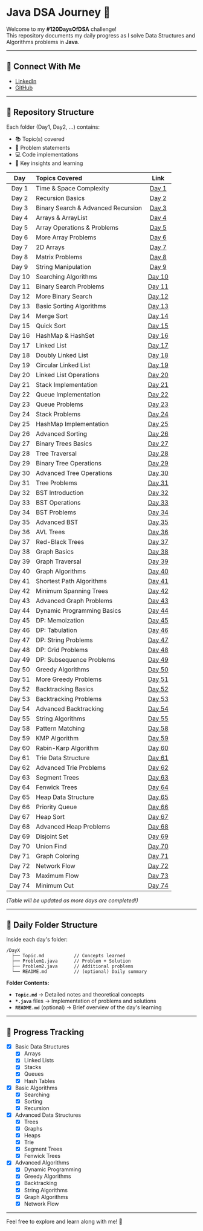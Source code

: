 # Java DSA Journey 🚀

Welcome to my **#120DaysOfDSA** challenge!  
This repository documents my daily progress as I solve Data Structures and Algorithms problems in **Java**.

---
## 🤝 Connect With Me
- [LinkedIn](https://www.linkedin.com/in/abhishek-kumar-singh-a12590231)
- [GitHub](https://github.com/Abhishekkrsingh2023)

---


## 📂 Repository Structure

Each folder (Day1, Day2, ...) contains:
- 📚 Topic(s) covered
- 🧠 Problem statements
- 💻 Code implementations
- 📝 Key insights and learning

| Day | Topics Covered | Link |
|:---:|:--------------|:----:|
| Day 1 | Time & Space Complexity | [Day 1](https://github.com/Abhishekkrsingh2023/Java_DSA_Journey/tree/main/Day1) |
| Day 2 | Recursion Basics | [Day 2](https://github.com/Abhishekkrsingh2023/Java_DSA_Journey/tree/main/Day2) |
| Day 3 | Binary Search & Advanced Recursion | [Day 3](https://github.com/Abhishekkrsingh2023/Java_DSA_Journey/tree/main/Day3) |
| Day 4 | Arrays & ArrayList | [Day 4](https://github.com/Abhishekkrsingh2023/Java_DSA_Journey/tree/main/Day4) |
| Day 5 | Array Operations & Problems | [Day 5](https://github.com/Abhishekkrsingh2023/Java_DSA_Journey/tree/main/Day5) |
| Day 6 | More Array Problems | [Day 6](https://github.com/Abhishekkrsingh2023/Java_DSA_Journey/tree/main/Day6) |
| Day 7 | 2D Arrays | [Day 7](https://github.com/Abhishekkrsingh2023/Java_DSA_Journey/tree/main/Day7) |
| Day 8 | Matrix Problems | [Day 8](https://github.com/Abhishekkrsingh2023/Java_DSA_Journey/tree/main/Day8) |
| Day 9 | String Manipulation | [Day 9](https://github.com/Abhishekkrsingh2023/Java_DSA_Journey/tree/main/Day9) |
| Day 10 | Searching Algorithms | [Day 10](https://github.com/Abhishekkrsingh2023/Java_DSA_Journey/tree/main/Day10) |
| Day 11 | Binary Search Problems | [Day 11](https://github.com/Abhishekkrsingh2023/Java_DSA_Journey/tree/main/Day11) |
| Day 12 | More Binary Search | [Day 12](https://github.com/Abhishekkrsingh2023/Java_DSA_Journey/tree/main/Day12) |
| Day 13 | Basic Sorting Algorithms | [Day 13](https://github.com/Abhishekkrsingh2023/Java_DSA_Journey/tree/main/Day13) |
| Day 14 | Merge Sort | [Day 14](https://github.com/Abhishekkrsingh2023/Java_DSA_Journey/tree/main/Day14) |
| Day 15 | Quick Sort | [Day 15](https://github.com/Abhishekkrsingh2023/Java_DSA_Journey/tree/main/Day15) |
| Day 16 | HashMap & HashSet | [Day 16](https://github.com/Abhishekkrsingh2023/Java_DSA_Journey/tree/main/Day16) |
| Day 17 | Linked List | [Day 17](https://github.com/Abhishekkrsingh2023/Java_DSA_Journey/tree/main/Day17) |
| Day 18 | Doubly Linked List | [Day 18](https://github.com/Abhishekkrsingh2023/Java_DSA_Journey/tree/main/Day18) |
| Day 19 | Circular Linked List | [Day 19](https://github.com/Abhishekkrsingh2023/Java_DSA_Journey/tree/main/Day19) |
| Day 20 | Linked List Operations | [Day 20](https://github.com/Abhishekkrsingh2023/Java_DSA_Journey/tree/main/Day20) |
| Day 21 | Stack Implementation | [Day 21](https://github.com/Abhishekkrsingh2023/Java_DSA_Journey/tree/main/Day21) |
| Day 22 | Queue Implementation | [Day 22](https://github.com/Abhishekkrsingh2023/Java_DSA_Journey/tree/main/Day22) |
| Day 23 | Queue Problems | [Day 23](https://github.com/Abhishekkrsingh2023/Java_DSA_Journey/tree/main/Day23) |
| Day 24 | Stack Problems | [Day 24](https://github.com/Abhishekkrsingh2023/Java_DSA_Journey/tree/main/Day24) |
| Day 25 | HashMap Implementation | [Day 25](https://github.com/Abhishekkrsingh2023/Java_DSA_Journey/tree/main/Day25) |
| Day 26 | Advanced Sorting | [Day 26](https://github.com/Abhishekkrsingh2023/Java_DSA_Journey/tree/main/Day26) |
| Day 27 | Binary Trees Basics | [Day 27](https://github.com/Abhishekkrsingh2023/Java_DSA_Journey/tree/main/Day27) |
| Day 28 | Tree Traversal | [Day 28](https://github.com/Abhishekkrsingh2023/Java_DSA_Journey/tree/main/Day28) |
| Day 29 | Binary Tree Operations | [Day 29](https://github.com/Abhishekkrsingh2023/Java_DSA_Journey/tree/main/Day29) |
| Day 30 | Advanced Tree Operations | [Day 30](https://github.com/Abhishekkrsingh2023/Java_DSA_Journey/tree/main/Day30) |
| Day 31 | Tree Problems | [Day 31](https://github.com/Abhishekkrsingh2023/Java_DSA_Journey/tree/main/Day31) |
| Day 32 | BST Introduction | [Day 32](https://github.com/Abhishekkrsingh2023/Java_DSA_Journey/tree/main/Day32) |
| Day 33 | BST Operations | [Day 33](https://github.com/Abhishekkrsingh2023/Java_DSA_Journey/tree/main/Day33) |
| Day 34 | BST Problems | [Day 34](https://github.com/Abhishekkrsingh2023/Java_DSA_Journey/tree/main/Day34) |
| Day 35 | Advanced BST | [Day 35](https://github.com/Abhishekkrsingh2023/Java_DSA_Journey/tree/main/Day35) |
| Day 36 | AVL Trees | [Day 36](https://github.com/Abhishekkrsingh2023/Java_DSA_Journey/tree/main/Day36) |
| Day 37 | Red-Black Trees | [Day 37](https://github.com/Abhishekkrsingh2023/Java_DSA_Journey/tree/main/Day37) |
| Day 38 | Graph Basics | [Day 38](https://github.com/Abhishekkrsingh2023/Java_DSA_Journey/tree/main/Day38) |
| Day 39 | Graph Traversal | [Day 39](https://github.com/Abhishekkrsingh2023/Java_DSA_Journey/tree/main/Day39) |
| Day 40 | Graph Algorithms | [Day 40](https://github.com/Abhishekkrsingh2023/Java_DSA_Journey/tree/main/Day40) |
| Day 41 | Shortest Path Algorithms | [Day 41](https://github.com/Abhishekkrsingh2023/Java_DSA_Journey/tree/main/Day41) |
| Day 42 | Minimum Spanning Trees | [Day 42](https://github.com/Abhishekkrsingh2023/Java_DSA_Journey/tree/main/Day42) |
| Day 43 | Advanced Graph Problems | [Day 43](https://github.com/Abhishekkrsingh2023/Java_DSA_Journey/tree/main/Day43) |
| Day 44 | Dynamic Programming Basics | [Day 44](https://github.com/Abhishekkrsingh2023/Java_DSA_Journey/tree/main/Day44) |
| Day 45 | DP: Memoization | [Day 45](https://github.com/Abhishekkrsingh2023/Java_DSA_Journey/tree/main/Day45) |
| Day 46 | DP: Tabulation | [Day 46](https://github.com/Abhishekkrsingh2023/Java_DSA_Journey/tree/main/Day46) |
| Day 47 | DP: String Problems | [Day 47](https://github.com/Abhishekkrsingh2023/Java_DSA_Journey/tree/main/Day47) |
| Day 48 | DP: Grid Problems | [Day 48](https://github.com/Abhishekkrsingh2023/Java_DSA_Journey/tree/main/Day48) |
| Day 49 | DP: Subsequence Problems | [Day 49](https://github.com/Abhishekkrsingh2023/Java_DSA_Journey/tree/main/Day49) |
| Day 50 | Greedy Algorithms | [Day 50](https://github.com/Abhishekkrsingh2023/Java_DSA_Journey/tree/main/Day50) |
| Day 51 | More Greedy Problems | [Day 51](https://github.com/Abhishekkrsingh2023/Java_DSA_Journey/tree/main/Day51) |
| Day 52 | Backtracking Basics | [Day 52](https://github.com/Abhishekkrsingh2023/Java_DSA_Journey/tree/main/Day52) |
| Day 53 | Backtracking Problems | [Day 53](https://github.com/Abhishekkrsingh2023/Java_DSA_Journey/tree/main/Day53) |
| Day 54 | Advanced Backtracking | [Day 54](https://github.com/Abhishekkrsingh2023/Java_DSA_Journey/tree/main/Day54) |
| Day 55 | String Algorithms | [Day 55](https://github.com/Abhishekkrsingh2023/Java_DSA_Journey/tree/main/Day55) |
| Day 58 | Pattern Matching | [Day 58](https://github.com/Abhishekkrsingh2023/Java_DSA_Journey/tree/main/Day58) |
| Day 59 | KMP Algorithm | [Day 59](https://github.com/Abhishekkrsingh2023/Java_DSA_Journey/tree/main/Day59) |
| Day 60 | Rabin-Karp Algorithm | [Day 60](https://github.com/Abhishekkrsingh2023/Java_DSA_Journey/tree/main/Day60) |
| Day 61 | Trie Data Structure | [Day 61](https://github.com/Abhishekkrsingh2023/Java_DSA_Journey/tree/main/Day61) |
| Day 62 | Advanced Trie Problems | [Day 62](https://github.com/Abhishekkrsingh2023/Java_DSA_Journey/tree/main/Day62) |
| Day 63 | Segment Trees | [Day 63](https://github.com/Abhishekkrsingh2023/Java_DSA_Journey/tree/main/Day63) |
| Day 64 | Fenwick Trees | [Day 64](https://github.com/Abhishekkrsingh2023/Java_DSA_Journey/tree/main/Day64) |
| Day 65 | Heap Data Structure | [Day 65](https://github.com/Abhishekkrsingh2023/Java_DSA_Journey/tree/main/Day65) |
| Day 66 | Priority Queue | [Day 66](https://github.com/Abhishekkrsingh2023/Java_DSA_Journey/tree/main/Day66) |
| Day 67 | Heap Sort | [Day 67](https://github.com/Abhishekkrsingh2023/Java_DSA_Journey/tree/main/Day67) |
| Day 68 | Advanced Heap Problems | [Day 68](https://github.com/Abhishekkrsingh2023/Java_DSA_Journey/tree/main/Day68) |
| Day 69 | Disjoint Set | [Day 69](https://github.com/Abhishekkrsingh2023/Java_DSA_Journey/tree/main/Day69) |
| Day 70 | Union Find | [Day 70](https://github.com/Abhishekkrsingh2023/Java_DSA_Journey/tree/main/Day70) |
| Day 71 | Graph Coloring | [Day 71](https://github.com/Abhishekkrsingh2023/Java_DSA_Journey/tree/main/Day71) |
| Day 72 | Network Flow | [Day 72](https://github.com/Abhishekkrsingh2023/Java_DSA_Journey/tree/main/Day72) |
| Day 73 | Maximum Flow | [Day 73](https://github.com/Abhishekkrsingh2023/Java_DSA_Journey/tree/main/Day73) |
| Day 74 | Minimum Cut | [Day 74](https://github.com/Abhishekkrsingh2023/Java_DSA_Journey/tree/main/Day74) |

_(Table will be updated as more days are completed!)_

---

## 📅 Daily Folder Structure

Inside each day's folder:

```
/DayX
  ├── Topic.md           // Concepts learned
  ├── Problem1.java      // Problem + Solution
  ├── Problem2.java      // Additional problems
  └── README.md          // (optional) Daily summary
```

**Folder Contents:**
- **`Topic.md`** → Detailed notes and theoretical concepts
- **`*.java`** files → Implementation of problems and solutions
- **`README.md`** (optional) → Brief overview of the day's learning

---

## 🎯 Progress Tracking

- [x] Basic Data Structures
  - [x] Arrays
  - [x] Linked Lists
  - [x] Stacks
  - [x] Queues
  - [x] Hash Tables
- [x] Basic Algorithms
  - [x] Searching
  - [x] Sorting
  - [x] Recursion
- [x] Advanced Data Structures
  - [x] Trees
  - [x] Graphs
  - [x] Heaps
  - [x] Trie
  - [x] Segment Trees
  - [x] Fenwick Trees
- [x] Advanced Algorithms
  - [x] Dynamic Programming
  - [x] Greedy Algorithms
  - [x] Backtracking
  - [x] String Algorithms
  - [x] Graph Algorithms
  - [x] Network Flow

---

Feel free to explore and learn along with me! 🚀
